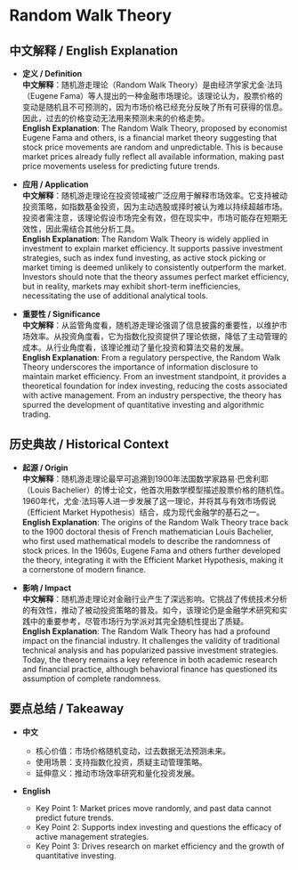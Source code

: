 # Random Walk Theory

## 中文解释 / English Explanation

* **定义 / Definition**  
  **中文解释**：随机游走理论（Random Walk Theory）是由经济学家尤金·法玛（Eugene Fama）等人提出的一种金融市场理论。该理论认为，股票价格的变动是随机且不可预测的，因为市场价格已经充分反映了所有可获得的信息。因此，过去的价格变动无法用来预测未来的价格走势。  
  **English Explanation**: The Random Walk Theory, proposed by economist Eugene Fama and others, is a financial market theory suggesting that stock price movements are random and unpredictable. This is because market prices already fully reflect all available information, making past price movements useless for predicting future trends.

* **应用 / Application**  
  **中文解释**：随机游走理论在投资领域被广泛应用于解释市场效率。它支持被动投资策略，如指数基金投资，因为主动选股或择时被认为难以持续超越市场。投资者需注意，该理论假设市场完全有效，但在现实中，市场可能存在短期无效性，因此需结合其他分析工具。  
  **English Explanation**: The Random Walk Theory is widely applied in investment to explain market efficiency. It supports passive investment strategies, such as index fund investing, as active stock picking or market timing is deemed unlikely to consistently outperform the market. Investors should note that the theory assumes perfect market efficiency, but in reality, markets may exhibit short-term inefficiencies, necessitating the use of additional analytical tools.

* **重要性 / Significance**  
  **中文解释**：从监管角度看，随机游走理论强调了信息披露的重要性，以维护市场效率。从投资角度看，它为指数化投资提供了理论依据，降低了主动管理的成本。从行业角度看，该理论推动了量化投资和算法交易的发展。  
  **English Explanation**: From a regulatory perspective, the Random Walk Theory underscores the importance of information disclosure to maintain market efficiency. From an investment standpoint, it provides a theoretical foundation for index investing, reducing the costs associated with active management. From an industry perspective, the theory has spurred the development of quantitative investing and algorithmic trading.

## 历史典故 / Historical Context

* **起源 / Origin**  
  **中文解释**：随机游走理论最早可追溯到1900年法国数学家路易·巴舍利耶（Louis Bachelier）的博士论文，他首次用数学模型描述股票价格的随机性。1960年代，尤金·法玛等人进一步发展了这一理论，并将其与有效市场假说（Efficient Market Hypothesis）结合，成为现代金融学的基石之一。  
  **English Explanation**: The origins of the Random Walk Theory trace back to the 1900 doctoral thesis of French mathematician Louis Bachelier, who first used mathematical models to describe the randomness of stock prices. In the 1960s, Eugene Fama and others further developed the theory, integrating it with the Efficient Market Hypothesis, making it a cornerstone of modern finance.

* **影响 / Impact**  
  **中文解释**：随机游走理论对金融行业产生了深远影响。它挑战了传统技术分析的有效性，推动了被动投资策略的普及。如今，该理论仍是金融学术研究和实践中的重要参考，尽管市场行为学派对其完全随机性提出了质疑。  
  **English Explanation**: The Random Walk Theory has had a profound impact on the financial industry. It challenges the validity of traditional technical analysis and has popularized passive investment strategies. Today, the theory remains a key reference in both academic research and financial practice, although behavioral finance has questioned its assumption of complete randomness.

## 要点总结 / Takeaway

* **中文**  
  - 核心价值：市场价格随机变动，过去数据无法预测未来。  
  - 使用场景：支持指数化投资，质疑主动管理策略。  
  - 延伸意义：推动市场效率研究和量化投资发展。

* **English**  
  - Key Point 1: Market prices move randomly, and past data cannot predict future trends.  
  - Key Point 2: Supports index investing and questions the efficacy of active management strategies.  
  - Key Point 3: Drives research on market efficiency and the growth of quantitative investing.